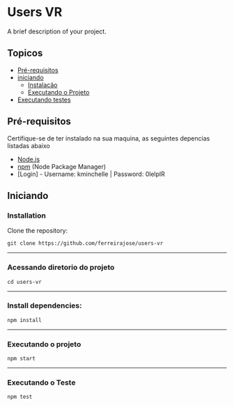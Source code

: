 # Users VR

A brief description of your project.

## Topicos

- [Pré-requisitos](#Pré-requisitos)
- [iniciando](#getting-started)
  - [Instalacão](#Instalação)
  - [Executando o Projeto](#running-the-project)
- [Executando testes](#running-tests)

## Pré-requisitos

Certifique-se de ter instalado na sua maquina, as seguintes depencias listadas abaixo

- [Node.js](https://nodejs.org/)
- [npm](https://www.npmjs.com/) (Node Package Manager)
- [Login] - Username: kminchelle | Password: 0lelplR

## Iniciando

### Installation

Clone the repository:

```
git clone https://github.com/ferreirajose/users-vr

```
------------------------

### Acessando diretorio do projeto

```
cd users-vr 
```
------------------------

### Install dependencies:

```
npm install
````

------------------------

### Executando o projeto

```
npm start
````


------------------------

### Executando o Teste

```
npm test
````